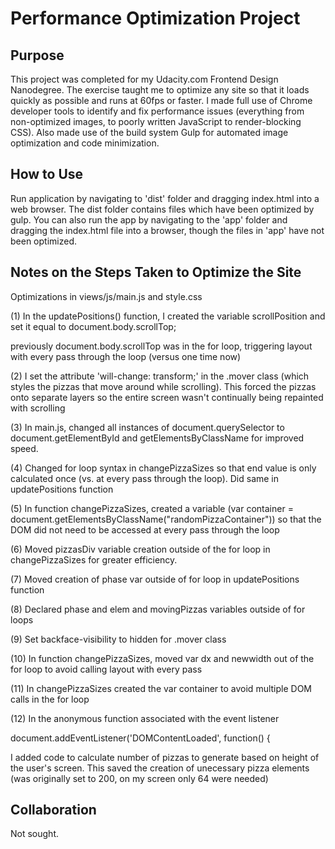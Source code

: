 
# Performance Optimization Project 


## Purpose 

This project was completed for my Udacity.com Frontend Design Nanodegree. The exercise taught me to optimize any site so that it loads quickly as possible and runs at 60fps or faster. I made full use of Chrome developer tools to identify and fix performance issues (everything from non-optimized images, to poorly written JavaScript to render-blocking CSS).   Also made use of the build system Gulp for automated image optimization and code minimization. 


## How to Use 

Run application by navigating to 'dist' folder and dragging index.html into a web browser.  The dist folder contains files which have been optimized by gulp. You can also run the app by navigating to the 'app' folder and dragging the index.html file into a browser, though the files in 'app' have not been optimized. 


## Notes on the Steps Taken to Optimize the Site 

Optimizations in views/js/main.js and style.css

(1) In the updatePositions() function, I created the variable scrollPosition and set it equal to document.body.scrollTop;

previously document.body.scrollTop was in the for loop, triggering layout with every pass through the loop (versus one time now)

(2) I set the attribute 'will-change: transform;' in the .mover class (which styles the pizzas that move around while scrolling).  This forced the pizzas onto separate layers so the entire screen wasn't continually being repainted with scrolling

(3) In main.js, changed all instances of document.querySelector to document.getElementById and getElementsByClassName for improved speed.

(4) Changed for loop syntax in changePizzaSizes so that end value is only calculated once (vs. at every pass through the loop).  Did same in updatePositions function

(5) In function changePizzaSizes, created a variable (var container = document.getElementsByClassName("randomPizzaContainer"))  so that the DOM did not need to be accessed at every pass through the loop 

(6) Moved pizzasDiv variable creation outside of the for loop in changePizzaSizes for greater efficiency.

(7) Moved creation of phase var outside of for loop in updatePositions function

(8) Declared phase and elem and movingPizzas variables outside of for loops

(9) Set backface-visibility to hidden for .mover class 

(10) In function changePizzaSizes, moved var dx and newwidth out of the for loop to avoid calling layout with every pass 

(11) In changePizzaSizes created the var container to avoid multiple DOM calls in the for loop 

(12) In the anonymous function associated with the event listener 

document.addEventListener('DOMContentLoaded', function() {

I added code to calculate number of pizzas to generate based on height of the user's screen. This saved the creation of unecessary pizza elements (was originally set to 200, on my screen only 64 were needed)


## Collaboration

Not sought. 



